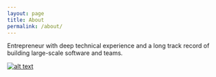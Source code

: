 ```yaml
---
layout: page
title: About
permalink: /about/
---
```


Entrepreneur with deep technical experience and a long track record
of building large-scale software and teams.

[![alt text][image]][hyperlink]

  [hyperlink]: https://www.linkedin.com/in/jimm101/
  [image]:  https://content.linkedin.com/content/dam/me/business/en-us/amp/brand-site/v2/bg/LI-Bug.svg.original.svg(LinkedIn)

